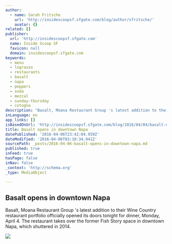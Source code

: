 ```yaml
---
author:
  - name: Sarah Fritsche
    url: 'http://insidescoopsf.sfgate.com/blog/author/sfritsche/'
    avatar: {}
related: []
publisher:
  url: 'http://insidescoopsf.sfgate.com'
  name: Inside Scoop SF
  favicon: null
  domain: insidescoopsf.sfgate.com
keywords:
  - menu
  - lograsso
  - restaurants
  - basalt
  - napa
  - peppers
  - soda
  - mezcal
  - sunday-thursday
  - cotogna
description: "Basalt, Moana Restaurant Group 's latest addition to their Wine Country restaurant portfolio officially opened its doors tonight for dinner, Monday, April 4. The restaurant takes over the former Fish Story space in downtown Napa, which shuttered in 2014."
inLanguage: en
app_links: []
isBasedOnUrl: 'http://insidescoopsf.sfgate.com/blog/2016/04/04/basalt-opens-in-downtown-napa/'
title: Basalt opens in downtown Napa
datePublished: '2016-04-06T23:42:04.959Z'
dateModified: '2016-04-06T03:10:34.941Z'
sourcePath: _posts/2016-04-06-basalt-opens-in-downtown-napa.md
published: true
inFeed: true
hasPage: false
inNav: false
_context: 'http://schema.org'
_type: MediaObject

---
```

<article style=""><h1>Basalt opens in downtown Napa</h1><p>Basalt, Moana Restaurant Group 's latest addition to their Wine Country restaurant portfolio officially opened its doors tonight for dinner, Monday, April 4. The restaurant takes over the former Fish Story space in downtown Napa, which shuttered in 2014.</p><img src="http://insidescoopsf.sfgate.com/files/2016/04/Basalt-Scoop.jpg" /></article>